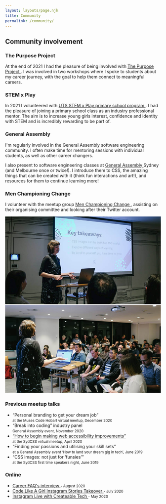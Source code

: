 ```yaml
---
layout: layouts/page.njk
title: Community
permalink: /community/
---
```


 <section className="community">
  <h2>Community involvement</h2>
  <section>
    <h3>The Purpose Project</h3>
    <p>
      At the end of 2021 I had the pleasure of being involved with
      <a
        class="linkFeature"
        href="https://www.thepurposeproject.com.au/"
      >
        The Purpose Project
      </a>
      . I was involved in two workshops where I spoke to students about my career journey, with the goal to help them connect to meaningful careers.
    </p>
  </section>
  <section>
    <h3>STEM x Play</h3>
    <p>
      In 2021 I volunteered with
      <a
        class="linkFeature"
        href="https://www.uts.edu.au/about/faculty-engineering-and-information-technology/women-engineering-and-it/primary-and-high-school-programs/stem-x-play-primary-school-program"
      >
        UTS STEM x Play primary school program
      </a>
      . I had the pleasure of joining a primary school class as an
      industry professional mentor. The aim is to increase young girls
      interest, confidence and identity with STEM and is incredibly
      rewarding to be part of.
    </p>
  </section>
  <section>
    <h3 className={utilStyles.h3}>General Assembly</h3>
    <p>
      I'm regularly involved in the General Assembly software engineering
      community. I often make time for mentoring sessions with individual
      students, as well as other career changers.
    </p>
    <p>
      I also present to software engineering classes at
      <a
        class="linkFeature"
        href="https://generalassemb.ly/"
      >
        General Assembly
      </a>
      Sydney (and Melbourne once or twice!). I introduce them to CSS, the
      amazing things that can be created with it (think fun interactions
      and art!), and resources for them to continue learning more!
    </p>
    <p></p>
  </section>
  <section>
    <h3 className={utilStyles.h3}>Men Championing Change</h3>
    <p>
      I volunteer with the meetup group
      <a
        class="linkFeature"
        href="https://www.meetup.com/en-AU/Men-Championing-Change-Meetup/"
      >
        Men Championing Change
      </a>
      , assisting on their organising committee and looking after their
      Twitter account.
    </p>
  </section>
  <section class="aboutImageWrapper">
    <img
      src="/images/taryn-speaking1.jpg"
      class="imageHalf"
      alt="Taryn speaking at SydCSS"
    />
    <img
      src="/images/taryn-speaking2.jpg"
      class="imageHalf"
      alt="Taryn speaking at SydCSS"
    />
  </section>
  <section>
    <h3 className={utilStyles.h3}>Previous meetup talks</h3>
    <ul className={utilStyles.listStandard}>
      <li>
          “Personal branding to get your dream job”
        <br />
        <small className={utilStyles.lightText}>
          at the Muses Code Hobart virtual meetup, December 2020
        </small>
      </li>
      <li>
        “Break into coding” industry panel
        <br />
        <small className={utilStyles.lightText}>
            General Assembly event, November 2020
        </small>
      </li>
      <li>
        <a
          class="linkFeature"
          href="https://www.youtube.com/watch?v=rlysgxOGbwU&amp;feature=youtu.be"
        >
          “How to begin making web accessibility improvements”
        </a>
        <br />
        <small className={utilStyles.lightText}>
          at the SydCSS virtual meetup, April 2020
        </small>
      </li>
      <li>
          “Finding your passions and utilising your skill sets”
        <br />
        <small className={utilStyles.lightText}>
          at a General Assembly event ‘How to land your dream gig in tech’, June 2019
        </small>
      </li>
      <li>
        “CSS images: not just for ‘funsies’”
        <br />
        <small className={utilStyles.lightText}>
          at the SydCSS first time speakers night, June 2019
        </small>
      </li>
    </ul>
  </section>
  <section>
    <h3 className={utilStyles.h3}>Online</h3>
    <ul className={utilStyles.listStandard}>
      <li>
        <a
          class="linkFeature"
          href="https://www.careerfaqs.com.au/careers/insider-stories/taryn-ewens-software-engineer"
        >
          Career FAQ's interview
        </a>
        <small className={utilStyles.lightText}> - August 2020</small>
      </li>
      <li>
        <a
          class="linkFeature"
          href="https://www.instagram.com/codelikeagirlau/"
        >
          Code Like A Girl Instagram Stories Takeover
        </a>
        <small className={utilStyles.lightText}> - July 2020</small>
      </li>
      <li>
        <a
          class="linkFeature"
          href="https://www.instagram.com/tv/CAuMW_MjNoC/"
        >
          Instagram Live with Createable Tech
        </a>
        <small className={utilStyles.lightText}> - May 2020</small>
      </li>
    </ul>
  </section>
</section>
